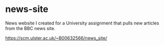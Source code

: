 # news-site

News website I created for a University assignment that pulls new articles from the BBC news site.

https://scm.ulster.ac.uk/~B00632566/news_site/
